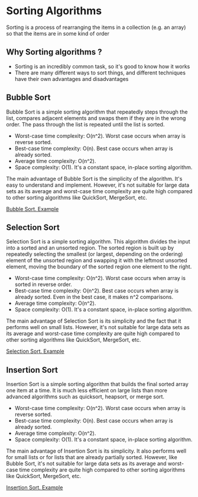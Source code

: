 # Sorting Algorithms

Sorting is a process of rearranging the items in a collection (e.g. an array) so that the items are in some kind of order

## Why Sorting algorithms ?

- Sorting is an incredibly common task, so it's good to know how it works
- There are many different ways to sort things, and different techniques have their own advantages and disadvantages

## Bubble Sort

Bubble Sort is a simple sorting algorithm that repeatedly steps through the list, compares adjacent elements and swaps them if they are in the wrong order. The pass through the list is repeated until the list is sorted.

- Worst-case time complexity: O(n^2). Worst case occurs when array is reverse sorted.
- Best-case time complexity: O(n). Best case occurs when array is already sorted.
- Average time complexity: O(n^2).
- Space complexity: O(1). It's a constant space, in-place sorting algorithm.

The main advantage of Bubble Sort is the simplicity of the algorithm. It's easy to understand and implement. However, it's not suitable for large data sets as its average and worst-case time complexity are quite high compared to other sorting algorithms like QuickSort, MergeSort, etc.

[Bubble Sort. Example](/Sorting-Algorithm/bubbleSort.js)

## Selection Sort

Selection Sort is a simple sorting algorithm. This algorithm divides the input into a sorted and an unsorted region. The sorted region is built up by repeatedly selecting the smallest (or largest, depending on the ordering) element of the unsorted region and swapping it with the leftmost unsorted element, moving the boundary of the sorted region one element to the right.

- Worst-case time complexity: O(n^2). Worst case occurs when array is sorted in reverse order.
- Best-case time complexity: O(n^2). Best case occurs when array is already sorted. Even in the best case, it makes n^2 comparisons.
- Average time complexity: O(n^2).
- Space complexity: O(1). It's a constant space, in-place sorting algorithm.

The main advantage of Selection Sort is its simplicity and the fact that it performs well on small lists. However, it's not suitable for large data sets as its average and worst-case time complexity are quite high compared to other sorting algorithms like QuickSort, MergeSort, etc.

[Selection Sort. Example](/Sorting-Algorithm/selectionSort.js)

## Insertion Sort

Insertion Sort is a simple sorting algorithm that builds the final sorted array one item at a time. It is much less efficient on large lists than more advanced algorithms such as quicksort, heapsort, or merge sort.

- Worst-case time complexity: O(n^2). Worst case occurs when array is reverse sorted.
- Best-case time complexity: O(n). Best case occurs when array is already sorted.
- Average time complexity: O(n^2).
- Space complexity: O(1). It's a constant space, in-place sorting algorithm.

The main advantage of Insertion Sort is its simplicity. It also performs well for small lists or for lists that are already partially sorted. However, like Bubble Sort, it's not suitable for large data sets as its average and worst-case time complexity are quite high compared to other sorting algorithms like QuickSort, MergeSort, etc.

[Insertion Sort. Example](/Sorting-Algorithm/insertionSort.js)
